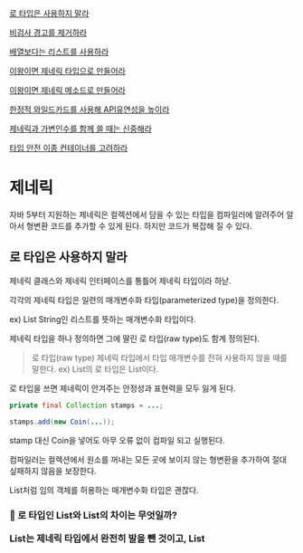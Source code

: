 [로 타입은 사용하지 말라](#로-타입은-사용하지-말라)

[비검사 경고를 제거하라](#비검사-경고를-제거하라)

[배열보다는 리스트를 사용하라](#배열보다는-리스트를-사용하라)

[이왕이면 제네릭 타입으로 만들어라](#이왕이면-제네릭-타입으로-만들어라)

[이왕이면 제네릭 메소드로 만들어라](#이왕이면-제네릭-메소드로-만들어라)

[한정적 와일드카드를 사용해 API유연성을 높이라](#한정적-와일드카드를-사용해-API유연성을-높이라)

[제네릭과 가변인수를 함께 쓸 때는 신중해라](#제네릭과-가변인수를-함께-쓸-때는-신중해라)

[타입 안전 이종 컨테이너를 고려하라](#타입-안전-이종-컨테이너를-고려하라)

# 제네릭

자바 5부터 지원하는 제네릭은 컬렉션에서 담을 수 있는 타입을 컴파일러에 알려주어 알아서 형변환 코드를 추가할 수 있게 된다. 하지만 코드가 복잡해 질 수 있다.

## 로 타입은 사용하지 말라

제네릭 클래스와 제네릭 인터페이스를 통틀어 제네릭 타입이라 하낟.

각각의 제네릭 타입은 일련의 매개변수화 타입(parameterized type)을 정의한다. 

ex) List<String> String인 리스트를 뜻하는 매개변수화 타입이다.

제네릭 타입을 하나 정의하면 그에 딸린 로 타입(raw type)도 함계 정의된다. 

> 로 타입(raw type)
제네릭 타입에서 타입 매개변수를 전혀 사용하지 않을 때를 말한다.
ex) List<E>의 로 타입은 List이다.
> 

로 타입을 쓰면 제네릭이 안겨주는 안정성과 표현력을 모두 잃게 된다.

```java
private final Collection stamps = ...;

stamps.add(new Coin(...));
```

stamp 대신 Coin을 넣어도 아무 오류 없이 컴파일 되고 실행된다.

컴파일러는 컬렉션에서 원소를 꺼내는 모든 곳에 보이지 않는 형변환을 추가하여 절대 싶패하지 않음을 보장한다.

List<Object>처럼 임의 객체를 허용하는 매개변수화 타입은 괜찮다.

### 🤔 로 타입인 List와 List<Object>의 차이는 무엇일까?

List는 제네릭 타입에서 완전히 발을 뺀 것이고, List<Object>는 모든 타입을 허용한다는 의사를 컴파일러에 명확히 전달한 것이다.

### 비한정적 와일드카드 타입(unbounded wildcard type)을 사용하는 게 좋다.

제네릭 타입을 쓰고 싶지만 실제 타입 매개변수가 무엇인지 신경 쓰고 싶지 않다면 물음표(?)를 사용하자.

`Set<E>  → Set<?>`

와일드카드 타입은 안전하고, 로 타입 컬렉션은 아무 원소나 넣을 수 있으니 타입 불변식을 훼손하기 쉽다. 반면, Collection<?>에는 null 외에는 어떤 원소도 넣을 수 없다.

로 타입을 쓰는 예외

- class 리터럴에는 로 타입을 써야 한다.
- instanceof 연산자는 로 타입이든 비한정적 와일드카드 타입이든 완전히 똑같이 동작한다. 코드만 지저분하게 만드는 비한정적 와일드카드보다 로 타입을 쓰는 편이 깔끔하다.

---

## 비검사 경고를 제거하라

제네릭을 사용하기 시작하면 수많은 컴파일러 경고를 보게 될 것이다.

### 할 수 있는 한 모든 비검사 경고를 제거하라.

그러면 그 코드는 타입 안정성이 보장된다.

그러나 경고를 제거할 수는 없지만 타입 안전하다고 확신할 수 있다면 `@SuppressWarnings(”unchecked”)` 애너테이션을 달아 경고를 숨기자.

단, 타입 안정함을 검증하지 않은 채 경고를 숨기면 스스로에게 잘못된 보안 인식을 심어주는 꼴이다.

@SuppressWarnings 애너테이션은 개별 지역변수 선언부터 클래스 전체까지 어떤 선언에도 달 수 있다. 하지만 항상 가능한 좁은 범위에 적용하자.

해당 애너테이션을 사용할 때면 그 경고를 무시해도 안전한 이유를 항상 주석으로 남겨야 한다.

---

## 배열보다는 리스트를 사용하라

배열은 공변(함께 변함) 제네릭은 불공변(서로 다름)

> 공변
자기 자신과 자식 객체로 타입 변환을 허용해주는 것이다.
> 

> 불공변
두 개의 타입은 전혀 관련이 없다. List<String>과 List<Object>
> 

배열은 런타임에도 자신이 담기로 한 원소 타입을 인지하고 확인하지만, 리스트(제네릭)는 타입 정보가 런타임에는 소거 되며, 원소 타입은 컴파일시에만 검사한다. 즉, 런타임시에는 타입을 알 수 없다. 

위 두 차이로 인해 배열과 제네릭은 함께 어우러지지 못한다. 배열은 제네릭 타입, 매개변수화 타입, 타입 매개변수로 사용할 수 없으며, 아래와 같이 사용하려고 하면 제네릭 배열 생성 오류를 발생시킨다.

배열은 구체화(reify)가 되고, 제네릭은 비구체화(non-reify)가 된다.

> 구체화 타입(reifiable type)
자신의 타입 정보를 런타임에도 알고 있는 것이다.
> 

> 비구체화 타입(non-reifiable type)
런타임 시에 소거(erasure)되기 떄문에 런타임에는 컴파일타임보다 타입 정보를 적게 가지는 타입이다. ex) E, List<E>, List<String>
> 

List<String>에는 문자열만 넣을 수 있으나, List<Object>에는 어떤 객체도 넣을 수 있다. 이 둘은 서로 하는 일을 바꾼다면 제대로 수행하지 못한다.

배열이든 리스트이던 Integer용 저장소에 String을 넣을 순 없으나, 전자는 런타임에 실수를 알 수 있고, 후자는 컴파일타임에 알 수 있다. 후자가 당연히 좋으니, 배열보다는 리스트를 사용하자.

다만, 성능적인 측면에서는 배열이 앞설 수 있다.

---

## 이왕이면 제네릭 타입으로 만들어라

다음은 일반 클래스를 제네릭 클래스로 만드는 방법이다.

- 클래스 선언에 타입 매개변수를 추가
- 일반 타입(ex. Object)를 타입 매개변수로 교체
- 비검사(unchecked) 경고 해결해주기

제네릭 타입 안에서 리스트를 사용하는 것이 항상 가능한 것도, 좋은 것도 아니다. 자박 리스트를 기본 타입으로 제공하지 않아, ArrayList와 같은 제네릭 타입도 결국 기본 타입인 배열을 사용해 구현해야하며, HashMap의 경우 성능을 높일 목적으로 배열을 사용하기도 한다.

대부분 제네릭 타입은 타입 매개변수에 아무런 제약을 두지 않으며, `Stack<Object>`, `Stack<int[]>`, `Stack<List<String>>`, `Stack` 등 어떤 참조 타입으로도 생성할 수 있다. 단, **기본타입은 사용할 수 없다.** ex) Stack<int> - (X)

---

## 이왕이면 제네릭 메소드로 만들어라

클래스와 마찬가지로 메소드도 제네릭이 가능하다면 사용하자. 사용자 측에서 형변환하는 것보다 훨씬 안전하고 유연해진다.

### 제네릭 싱글턴 팩터리

떄때로 불변 객체를 여러 타입으로 활용할 수 있게 만들어야 할 때가 있는데, 이때는 제네릭 싱글톤 팩토리를 만들면 된다. ex) Collections.reverseOrders, Collections.emptySet

```java
@SuppressWarnings("unchecked")
public static <T> UnaryOperator<T> identityFunction() {
    return (UnaryOperator<T>) IDENTITY_FN;
}
```

### 재귀적 타입 한정**(recursive type bound)**

자기 자신이 들어간 표현식을 사용하여 타입 매개변수의 허용 범위를 한정할 수 있다.

```java
public static <E extends Comparable<E>> E max(Collection<E> c)
```

위와 같이 타입 매개변수를 한정적으로 기술해주는 방식이다. 이를 통해 모든 타입 E는 자신과 비교할 수 있다라는 것을 나타낸다.

---

## 한정적 와일드카드를 사용해 API유연성을 높이라

매개변수화 타입은 불공변이다. 즉 서로 다른 타입  `Iterable<Integer>` 와`Iterable<Number>`가 있을 때 `Iterable<Integer>` 는`Iterable<Number>`의 하위 타입도 상위 타입도 아니다. 

### 한정적 와일드카드 타입을 사용하자

```java
public void pushAll(Iterable<? extends E> src) {
    for (E e : src) push(e);
}
```

이처럼 `<? extends T>` 를 통해 매개변수화 타입을 사용하여 해결할 수 있다.

> <? extends T> 참조형 매개변수의 자료형을 T와 T의 자손 타입에 대해서만 가능하도록 제한
> 

### PECS: produce-extends, consumer-super

위 공식은 어떤 와일드카드를 써야 하는지 기억하는데 있어서 도움이 된다.

즉, 매개변수화 타입이 T가 생상자라면 <? extends T> 를 사용하고, 소비자라면 <? super T>를 사용하면 된다.

max 메서드도 한정적 와일드카드를 이용해 다듬을 수 있다. 입력 매개변수(c)는 E인스턴스를 생상하므로 extends이고, 타입 매개변수는 E 인스턴스를 소비하므로 super이다.

어떤 인터페이스를 직접 구현한 클래스를 확장한 타입을 지원하기 위해 한정적 와일드카드가 필요하다.

한정적 와일드카드를 씀으로써 계층구조를 유연하게 이용할 수 있다.

---

## 제네릭과 가변인수를 함께 쓸 때는 신중해라

가변인수 메서드를 호출하면 가변인수를 담기 위해 배열이 생성되기 떄문에, 실체화 불가 타입인 제네릭 매개변수화 타입이 포함되면 안전하지 않다.

컴파일 오류는 발생하지 않지만, 인수를 건네 호출하게 되면 `ClassCastException`이 발생한다.

해당 코드 부분에 컴파일러가 생성한 형변환 코드가 숨어 있기 때문이다.

### 제네릭 가변인수 배열을 안전하게 사용하는 방법

varargs 매개변수 배열이 순수하게 인수들을 전달한다면 그 메서드는 안전하다.

- 메서드가 가변인수 메서드가 호출될 때 생성되는 varargs 매개변수 배열에 아무것도 저장하지 않아야 한다.
- 배열의 참조가 신뢰할 수 없는 곳에 노출되지 않아야 한다.

---

## 타입 안전 이종 컨테이너를 고려하라

제네릭에서 매개변수화되는 대상은 원소가 아닌 컨테이너 자신이다. 따라서 하나의 컨테이너에서 매개변수화할 수 있는 타입의 수가 제한된다.

타입 안전 이종 컨테이너 패턴(type safe heterogeneous container pattern)이란

- 컨테이너 대신 키를 타입 매개변수화 한다.
- 컨테이너에서 값을 넣거나 뺄 때 매개변수화한 키를 함께 제공한다.
- 제네릭 타입 시스템이 값의 타입이 키와 같음을 보장해준다.

주의사항

- 타입 토큰을 로 타입(raw type)으로 넘길 경우 타입 안정성이 깨진다.
    - 동적 형변환을 통해 런타임 타입 안정성을 확보할 수 있다.
- 실체화가 불가능한 타입은 넣을 수 없다.
    - String, String[] (o) , List<String> (x)

### [슈퍼 타입 토큰](https://yousrain.tistory.com/75)

런타임에 파라미터 타입에 대한 정보가 남아있도록 구현하는 것

---

![image.png](https://prod-files-secure.s3.us-west-2.amazonaws.com/7fe4931f-b31a-434a-bfa1-3a0b894ab7ae/7fc75eed-889b-44da-a29b-cb5ca5cfb93e/image.png)

https://dahye-jeong.gitbook.io/java/java/effective_java/2021-05-30-careful-when-using-generic-and-varargs
